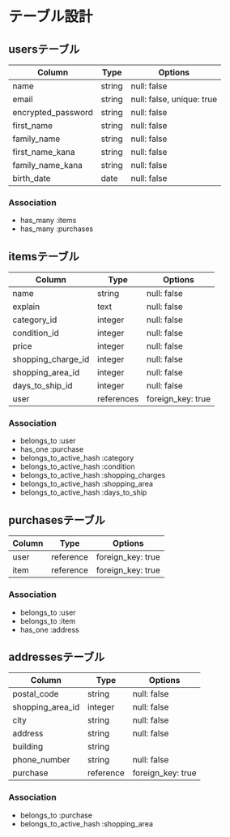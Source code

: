 # テーブル設計

## usersテーブル

| Column             | Type    | Options                   |
| ------------------ | ------- | ------------------------- |
| name               | string  | null: false               |
| email              | string  | null: false, unique: true |
| encrypted_password | string  | null: false               |
| first_name         | string  | null: false               |
| family_name        | string  | null: false               |
| first_name_kana    | string  | null: false               |
| family_name_kana   | string  | null: false               |
| birth_date         | date    | null: false               |

### Association

- has_many :items
- has_many :purchases

## itemsテーブル

| Column             | Type       | Options           |
| ------------------ | ---------- | ----------------- |
| name               | string     | null: false       |
| explain            | text       | null: false       |
| category_id        | integer    | null: false       |
| condition_id       | integer    | null: false       |
| price              | integer    | null: false       |
| shopping_charge_id | integer    | null: false       |
| shopping_area_id   | integer    | null: false       |
| days_to_ship_id    | integer    | null: false       |
| user               | references | foreign_key: true |

### Association

- belongs_to :user
- has_one :purchase
- belongs_to_active_hash :category
- belongs_to_active_hash :condition
- belongs_to_active_hash :shopping_charges
- belongs_to_active_hash :shopping_area
- belongs_to_active_hash :days_to_ship

## purchasesテーブル

| Column  | Type      | Options           |
| ------- | --------- | ----------------- |
| user    | reference | foreign_key: true |
| item    | reference | foreign_key: true |

### Association

- belongs_to :user
- belongs_to :item
- has_one :address

## addressesテーブル

| Column        | Type      | Options           |
| ------------- | --------- | ----------------- |
| postal_code   | string    | null: false       |
| shopping_area_id | integer   | null: false       |
| city          | string    | null: false       |
| address       | string    | null: false       |
| building      | string    |                   |
| phone_number  | string    | null: false       |
| purchase      | reference | foreign_key: true |

### Association

- belongs_to :purchase
- belongs_to_active_hash :shopping_area